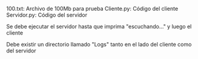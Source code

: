 100.txt: Archivo de 100Mb para prueba
Cliente.py: Código del cliente
Servidor.py: Código del servidor

Se debe ejecutar el servidor hasta que imprima "escuchando..." y luego el cliente

Debe existir un directorio llamado "Logs" tanto en el lado del cliente como del servidor
